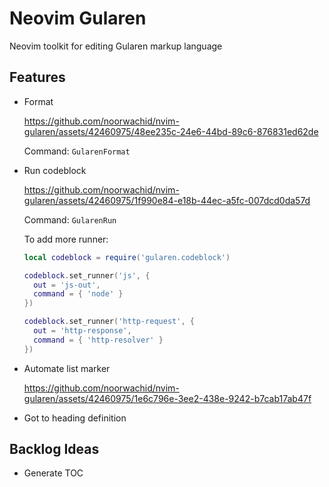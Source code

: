 # Neovim Gularen
Neovim toolkit for editing Gularen markup language

## Features
- Format

  https://github.com/noorwachid/nvim-gularen/assets/42460975/48ee235c-24e6-44bd-89c6-876831ed62de

  Command: `GularenFormat`
- Run codeblock

  https://github.com/noorwachid/nvim-gularen/assets/42460975/1f990e84-e18b-44ec-a5fc-007dcd0da57d

  Command: `GularenRun`
  
  To add more runner:
  ~~~ lua
  local codeblock = require('gularen.codeblock')

  codeblock.set_runner('js', {
  	out = 'js-out',
  	command = { 'node' }
  })
  
  codeblock.set_runner('http-request', {
  	out = 'http-response',
  	command = { 'http-resolver' }
  })
  ~~~
- Automate list marker
  
  https://github.com/noorwachid/nvim-gularen/assets/42460975/1e6c796e-3ee2-438e-9242-b7cab17ab47f

- Got to heading definition

## Backlog Ideas
- Generate TOC
